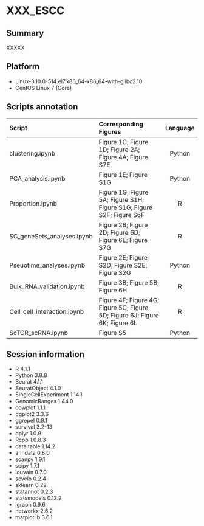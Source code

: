 # XXX_ESCC

## Summary
XXXXX


## Platform
* Linux-3.10.0-514.el7.x86_64-x86_64-with-glibc2.10
* CentOS Linux 7 (Core)

## Scripts annotation

| Script   | Corresponding Figures  |  Language |
|:----------|:-------------|:------:|
|clustering.ipynb | Figure 1C; Figure 1D; Figure 2A; Figure 4A; Figure S7E | Python |
| PCA_analysis.ipynb | Figure 1E; Figure S1G | Python |
| Proportion.ipynb | Figure 1G; Figure 5A; Figure S1H; Figure S1G; Figure S2F; Figure S6F | R |
| SC_geneSets_analyses.ipynb | Figure 2B; Figure 2D; Figure 6D; Figure 6E; Figure S7G | R |
| Pseuotime_analyses.ipynb | Figure 2E; Figure S2D; Figure S2E; Figure S2G| Python |
| Bulk_RNA_validation.ipynb | Figure 3B; Figure 5B; Figure 6H | R |
| Cell_cell_interaction.ipynb | Figure 4F; Figure 4G; Figure 5C; Figure 5D; Figure 6J; Figure 6K; Figure 6L | R |
| ScTCR_scRNA.ipynb | Figure S5 | Python |


## Session information
* R 4.1.1
* Python 3.8.8
* Seurat 4.1.1
* SeuratObject 4.1.0
* SingleCellExperiment 1.14.1
* GenomicRanges 1.44.0
* cowplot 1.1.1
* ggplot2 3.3.6
* ggrepel 0.9.1
* survival 3.2-13
* dplyr 1.0.9
* Rcpp 1.0.8.3
* data.table 1.14.2
* anndata 0.8.0
* scanpy 1.9.1
* scipy 1.7.1
* louvain 0.7.0
* scvelo 0.2.4
* sklearn 0.22
* statannot 0.2.3
* statsmodels 0.12.2
* igraph 0.9.6
* networkx 2.6.2
* matplotlib 3.6.1





